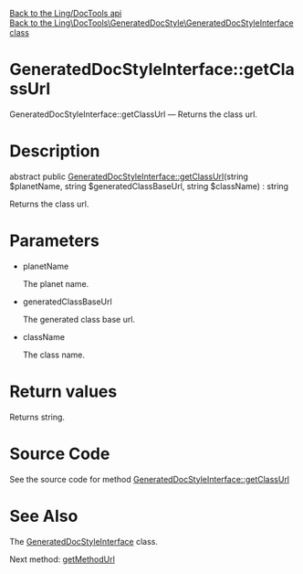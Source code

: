 [Back to the Ling/DocTools api](https://github.com/lingtalfi/DocTools/blob/master/doc/api/Ling/DocTools.md)<br>
[Back to the Ling\DocTools\GeneratedDocStyle\GeneratedDocStyleInterface class](https://github.com/lingtalfi/DocTools/blob/master/doc/api/Ling/DocTools/GeneratedDocStyle/GeneratedDocStyleInterface.md)


GeneratedDocStyleInterface::getClassUrl
================



GeneratedDocStyleInterface::getClassUrl — Returns the class url.




Description
================


abstract public [GeneratedDocStyleInterface::getClassUrl](https://github.com/lingtalfi/DocTools/blob/master/doc/api/Ling/DocTools/GeneratedDocStyle/GeneratedDocStyleInterface/getClassUrl.md)(string $planetName, string $generatedClassBaseUrl, string $className) : string




Returns the class url.




Parameters
================


- planetName

    The planet name.

- generatedClassBaseUrl

    The generated class base url.

- className

    The class name.


Return values
================

Returns string.








Source Code
===========
See the source code for method [GeneratedDocStyleInterface::getClassUrl](https://github.com/lingtalfi/DocTools/blob/master/GeneratedDocStyle/GeneratedDocStyleInterface.php#L26-L26)


See Also
================

The [GeneratedDocStyleInterface](https://github.com/lingtalfi/DocTools/blob/master/doc/api/Ling/DocTools/GeneratedDocStyle/GeneratedDocStyleInterface.md) class.

Next method: [getMethodUrl](https://github.com/lingtalfi/DocTools/blob/master/doc/api/Ling/DocTools/GeneratedDocStyle/GeneratedDocStyleInterface/getMethodUrl.md)<br>

